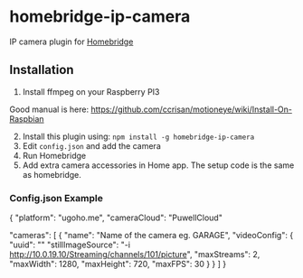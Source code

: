 # homebridge-ip-camera

IP camera plugin for [Homebridge](https://github.com/nfarina/homebridge)

## Installation

1. Install ffmpeg on your Raspberry PI3

Good manual is here: https://github.com/ccrisan/motioneye/wiki/Install-On-Raspbian

2. Install this plugin using: `npm install -g homebridge-ip-camera`
3. Edit ``config.json`` and add the camera
3. Run Homebridge
4. Add extra camera accessories in Home app. The setup code is the same as homebridge.

### Config.json Example
{
  "platform": "ugoho.me",
  "cameraCloud": "PuwellCloud"

  "cameras": [
    {
      "name": "Name of the camera eg. GARAGE",
      "videoConfig": {
      "uuid": ""
      	"stillImageSource": "-i http://10.0.19.10/Streaming/channels/101/picture",
      	"maxStreams": 2,
      	"maxWidth": 1280,
      	"maxHeight": 720,
      	"maxFPS": 30
      }
    }
  ]
}


